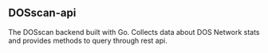 ## DOSscan-api

The DOSscan backend built with Go. Collects data about DOS Network stats and provides methods to query through rest api.

